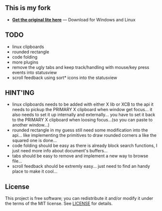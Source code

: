 ## This is my fork

* **[Get the original lite here](https://github.com/rxi/lite)** — Download
  for Windows and Linux

## TODO
- linux clipboards
- rounded rectangle
- code folding
- more plugins
- remove the ugly tabs and keep track/handling with mouse/key press events into statusview
- scroll feedback using sort* icons into the statusview

## HINT'ING
- linux clipboards needs to be added with either X lib or XCB to the api
it needs to pickup the PRIMARY X clipboard when window get focus... it also needs to set it up internally and externally... you have to set it back to the PRIMARY X clipboard when loosing focus...(so you can paste to another window...)
- rounded rectangle in my guess still need some modification into the api...
like implementing the primitives to draw rounded corners a like the squared one is done...
- code folding should be easy as there is already block search functions, I just need more info about document's buffers...
- tabs should be easy to remove and implement a new way to browse file...
- scroll feedback should be extremly easy... just need to find an handy place to make it cool...

## License
This project is free software; you can redistribute it and/or modify it under
the terms of the MIT license. See [LICENSE](LICENSE) for details.

